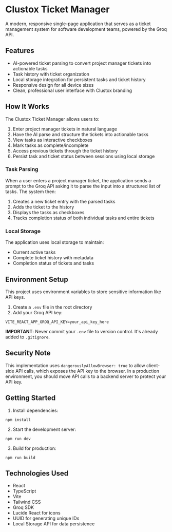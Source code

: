# Clustox Ticket Manager

A modern, responsive single-page application that serves as a ticket management system for software development teams, powered by the Groq API.

## Features

- AI-powered ticket parsing to convert project manager tickets into actionable tasks
- Task history with ticket organization
- Local storage integration for persistent tasks and ticket history
- Responsive design for all device sizes
- Clean, professional user interface with Clustox branding

## How It Works

The Clustox Ticket Manager allows users to:

1. Enter project manager tickets in natural language
2. Have the AI parse and structure the tickets into actionable tasks
3. View tasks as interactive checkboxes
4. Mark tasks as complete/incomplete
5. Access previous tickets through the ticket history
6. Persist task and ticket status between sessions using local storage

### Task Parsing

When a user enters a project manager ticket, the application sends a prompt to the Groq API asking it to parse the input into a structured list of tasks. The system then:

1. Creates a new ticket entry with the parsed tasks
2. Adds the ticket to the history
3. Displays the tasks as checkboxes
4. Tracks completion status of both individual tasks and entire tickets

### Local Storage

The application uses local storage to maintain:
- Current active tasks
- Complete ticket history with metadata
- Completion status of tickets and tasks

## Environment Setup

This project uses environment variables to store sensitive information like API keys.

1. Create a `.env` file in the root directory
2. Add your Groq API key:
```
VITE_REACT_APP_GROQ_API_KEY=your_api_key_here
```

**IMPORTANT**: Never commit your `.env` file to version control. It's already added to `.gitignore`.

## Security Note

This implementation uses `dangerouslyAllowBrowser: true` to allow client-side API calls, which exposes the API key to the browser. In a production environment, you should move API calls to a backend server to protect your API key.

## Getting Started

1. Install dependencies:
```
npm install
```

2. Start the development server:
```
npm run dev
```

3. Build for production:
```
npm run build
```

## Technologies Used

- React
- TypeScript
- Vite
- Tailwind CSS
- Groq SDK
- Lucide React for icons
- UUID for generating unique IDs
- Local Storage API for data persistence